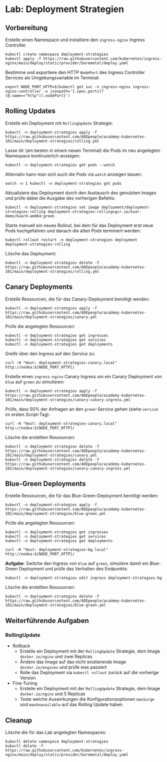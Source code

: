 # Lab: Deployment Strategien

## Vorbereitung

Erstelle einen Namespace und installiere den `ingress-nginx` Ingress Controller.

```shell
kubectl create namespace deployment-strategies
kubectl apply -f https://raw.githubusercontent.com/kubernetes/ingress-nginx/main/deploy/static/provider/baremetal/deploy.yaml
```

Bestimme und exportiere den HTTP `NodePort` des Ingress Controller Services als Umgebungsvariable im Terminal:

```shell
export NODE_PORT_HTTP=$(kubectl get svc -n ingress-nginx ingress-nginx-controller -o jsonpath='{.spec.ports[?(@.name=="http")].nodePort}')
```

## Rolling Updates

Erstelle ein Deployment mit `RollingUpdate` Strategie:

```shell
kubectl -n deployment-strategies apply -f https://raw.githubusercontent.com/AOEpeople/academy-kubernetes-101/main/deployment-strategies/rolling.yml
```

Lasse dir (am besten in einem neuen Terminal) die Pods im neu angelegten Namespace kontinuierlich anzeigen:

```shell
kubectl -n deployment-strategies get pods --watch
```

Alternativ kann man sich auch die Pods via `watch` anzeigen lassen:

```shell
watch -n 1 kubectl -n deployment-strategies get pods
```

Aktualisiere das Deployment durch den Austausch des genutzten Images und prüfe dabei die Ausgabe des vorherigen Befehls:

```shell
kubectl -n deployment-strategies set image deployment/deployment-strategies-rolling deployment-strategies-rolling=gcr.io/kuar-demo/kuard-amd64:green
```

Starte manuell ein neues Rollout, bei dem für das Deployment erst neue Pods hochgefahren und danach die alten Pods terminiert werden: 

```shell
kubectl rollout restart -n deployment-strategies deployment deployment-strategies-rolling
```

Lösche das Deployment:

```shell
kubectl -n deployment-strategies delete -f https://raw.githubusercontent.com/AOEpeople/academy-kubernetes-101/main/deployment-strategies/rolling.yml
```

## Canary Deployments

Erstelle Ressourcen, die für das Canary-Deployment benötigt werden:

```shell
kubectl -n deployment-strategies apply -f https://raw.githubusercontent.com/AOEpeople/academy-kubernetes-101/main/deployment-strategies/canary.yml
```

Prüfe die angelegten Ressourcen:

```shell
kubectl -n deployment-strategies get ingresses
kubectl -n deployment-strategies get services
kubectl -n deployment-strategies get deployments
```

Greife über den Ingress auf den Service zu:

```shell
curl -H "Host: deployment-strategies-canary.local" http://nodea:${NODE_PORT_HTTP}/
```

Erstelle einen `ingress-nginx` Canary Ingress um ein Canary Deployment von `blue` auf `green` zu simulieren:

```shell
kubectl -n deployment-strategies apply -f https://raw.githubusercontent.com/AOEpeople/academy-kubernetes-101/main/deployment-strategies/canary-canary-ingress.yml
```

Prüfe, dass 50% der Anfragen an den `green`-Service gehen (siehe `version` im ersten Script-Tag):

```shell
curl -H "Host: deployment-strategies-canary.local" http://nodea:${NODE_PORT_HTTP}/
```

Lösche die erstellten Ressourcen:

```shell
kubectl -n deployment-strategies delete -f https://raw.githubusercontent.com/AOEpeople/academy-kubernetes-101/main/deployment-strategies/canary.yml
kubectl -n deployment-strategies delete -f https://raw.githubusercontent.com/AOEpeople/academy-kubernetes-101/main/deployment-strategies/canary-canary-ingress.yml
```

## Blue-Green Deployments

Erstelle Ressourcen, die für das Blue-Green-Deployment benötigt werden:

```shell
kubectl -n deployment-strategies apply -f https://raw.githubusercontent.com/AOEpeople/academy-kubernetes-101/main/deployment-strategies/blue-green.yml
```

Prüfe die angelegten Ressourcen:

```shell
kubectl -n deployment-strategies get ingresses
kubectl -n deployment-strategies get services
kubectl -n deployment-strategies get deployments
```

```shell
curl -H "Host: deployment-strategies-bg.local" http://nodea:${NODE_PORT_HTTP}/
```

**Aufgabe**: Switche den Ingress von `blue` auf `green`, simuliere damit ein Blue-Green Deployment und prüfe das Verhalten des Endpunkts:

```shell
kubectl -n deployment-strategies edit ingress deployment-strategies-bg
```

Lösche die erstellten Ressourcen:

```shell
kubectl -n deployment-strategies delete -f https://raw.githubusercontent.com/AOEpeople/academy-kubernetes-101/main/deployment-strategies/blue-green.yml
```

## Weiterführende Aufgaben

### RollingUpdate

- Rollback
    - Erstelle ein Deployment mit der `RollingUpdate` Strategie, dem Image `docker.io/nginx` und zwei Replicas
    - Ändere das Image auf das nicht existierende Image `docker.io/enginex` und prüfe was passiert
    - Rolle das Deployment via `kubectl rollout` zurück auf die vorherige Version
- Fine-Tuning
    - Erstelle ein Deployment mit der `RollingUpdate` Strategie, dem Image `docker.io/nginx` und 5 Replicas
    - Teste welche Auswirkungen die Konfigurationsoptionen `maxSurge` und `maxUnavailable` auf das Rolling Update haben

## Cleanup

Lösche die für das Lab angelegten Namespaces:

```shell
kubectl delete namespace deployment-strategies
kubectl delete -f https://raw.githubusercontent.com/kubernetes/ingress-nginx/main/deploy/static/provider/baremetal/deploy.yaml
```
